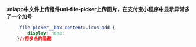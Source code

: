 **uniapp中文件上传组件uni-file-picker上传图片，在支付宝小程序中显示异常多了一个加号**

```css
	.file-picker__box-content>.icon-add {
		display: none;
	}//将多余的隐藏
```

